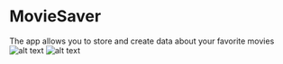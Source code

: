 # MovieSaver
The app allows you to store and create data about your favorite movies 
![alt text](https://lh3.googleusercontent.com/bawzWAhBUTPXL8CmvoHai8ELeWuE1aQXEtCKmITzJnHpKBNGIR6s0Y48D1QIVIa9TsHpaa6WJ7416Zwqp6oF1CaH3ALVWiyMr8RENmSTvKizM5c6BqfV5hB9jNFQtQC_pFDK5iu6FmEqE_yFcZG_X9LlFec5Ga5w-RtbApFhECg4V1v7ObDnzqaGLip8dcn0Qsgrf6DFIRwdojbegWu1Q558VtAwB-VnvHlhW_KOA3ynJC0-QgQKDbULBnkn794moLpDbwziAuIB2ipBuylGt3gYAGDEKfzxP_ggkKPvTm25kgZOOrnNxYQkzSB23APZXL8Mv3JIbM9jIlOblxsaw_ILMscMugKuQTMVv8pTtUijzQv0LvN-zYguCU7CJLjkX7SN9mr-hkou0evu-icRiMPOuQucuR-bJx9j-HyLSCxDnKdrYo7k4QrGfJ8e6xXr4uLiWzqDUxpVE6zmGNCakctfZxzxISlnc5tumHnBALh__Ir906PQnJqNSTr5c9FbGcHGK_wq8Js1_SrtsHnzk5F6hBu2YiCkzgLEmA8h_2mOzoAb4NPevwOX4TKJq2j8ZG_3IzWKi25M_SNoneViSgaIdghnQhU8VxdhROpEmeogQBh62su_DzjKDknhJTMqTGpXJDYnWhDTCXEx0hNtbJVLIT-yzwcJGrKV_AfGf-rQyN5nPYkMViGvssBRC6GUXLsAVfhC8eepJI41_sqkeWI=w742-h1400-no?authuser=0)
![alt text](https://lh3.googleusercontent.com/F7Rr_bdNJV0lB6JtmX7B-PuvXK2YC32T2OTL8DTAKWlLf7g6PHJx2SKrgZfFFIKMM_H-HocJdsDHQAHgsxD2lbHsA7oy0qMZ_HK6hLfL5_jvNZrg38_QzEzNOqEyQ_v89PpHa4HnjwsyjEGbNrnUDznL2C8sAeqHRi8e_OdzY25SlJWFpH0tnnmT0UFFDDYjceA9H7BG1zD3OJcn1u-0JV8c9i0El5FcOHZXWQNAHNG8qlK3tC4YAa8fXL5_ordNsFdK_KIPFZxz6IMhtYQoNnY8Iy3Wgu88IkNkjjdGt7uBIVrhKJTFfj3czqdd7LGW-XAxHd3T8B61VhQq5hB-nVylg4xPx4ajQJvDBdPeM9D5m3QxEGhEs-A1wh7zmb7HmG-weIaimmYezVBWTQ6Yj41PutjdLeUFsxkQPjxde6ESnpbHbtGWNPo9oxNgjBMn_mbEFwbiES67K1a_LP0OJiNLdcCZPxNs_AV4J4t6fV9vHnhGuC6v5U1kTbYqQDbwKpBuisHoec-bPnemSVGFMBNthIR3j0k8htmw7gwzfonjtAYLkxzlGd9DtsO4kohduA38FQR9Gq2YxNNUd6cQj8ez3Sr3CqvHf0SMuUJ1fKrpOAyXAOWlat3WJFpSY0KWKXdWM8smtvaOrb6Ec7u1RjuNh7hC-0JylKPFDS6Zs4nZm9xFlV3oJP0rmqPI_L2AnEvfyn9ebIF1PQwtN_UXgmI=w742-h1400-no?authuser=0)
